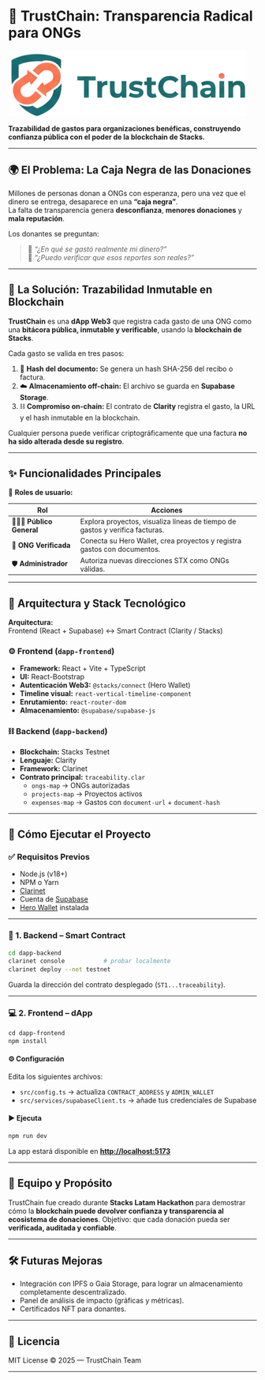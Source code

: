 # 🚀 TrustChain: Transparencia Radical para ONGs  

![Logo de TrustChain](./dapp-frontend/public/logo-full.png)

**Trazabilidad de gastos para organizaciones benéficas, construyendo confianza pública con el poder de la blockchain de Stacks.**

---

## 🌍 El Problema: La Caja Negra de las Donaciones  

Millones de personas donan a ONGs con esperanza, pero una vez que el dinero se entrega, desaparece en una **“caja negra”**.  
La falta de transparencia genera **desconfianza**, **menores donaciones** y **mala reputación**.  

Los donantes se preguntan:  
> 💭 *“¿En qué se gastó realmente mi dinero?”*  
> 💭 *“¿Puedo verificar que esos reportes son reales?”*  

---

## 🔗 La Solución: Trazabilidad Inmutable en Blockchain  

**TrustChain** es una **dApp Web3** que registra cada gasto de una ONG como una **bitácora pública, inmutable y verificable**, usando la **blockchain de Stacks**.  

Cada gasto se valida en tres pasos:

1. 🧾 **Hash del documento:** Se genera un hash SHA-256 del recibo o factura.  
2. ☁️ **Almacenamiento off-chain:** El archivo se guarda en **Supabase Storage**.  
3. ⛓️ **Compromiso on-chain:** El contrato de **Clarity** registra el gasto, la URL y el hash inmutable en la blockchain.  

Cualquier persona puede verificar criptográficamente que una factura **no ha sido alterada desde su registro**.  

---

## ✨ Funcionalidades Principales  

👥 **Roles de usuario:**

| Rol | Acciones |
|------|-----------|
| 🧑‍🤝‍🧑 **Público General** | Explora proyectos, visualiza líneas de tiempo de gastos y verifica facturas. |
| 🏢 **ONG Verificada** | Conecta su Hero Wallet, crea proyectos y registra gastos con documentos. |
| 🛡️ **Administrador** | Autoriza nuevas direcciones STX como ONGs válidas. |

---

## 🧱 Arquitectura y Stack Tecnológico  

**Arquitectura:**  
Frontend (React + Supabase) ↔️ Smart Contract (Clarity / Stacks)

### ⚙️ Frontend (`dapp-frontend`)  
- **Framework:** React + Vite + TypeScript  
- **UI:** React-Bootstrap  
- **Autenticación Web3:** `@stacks/connect` (Hero Wallet)  
- **Timeline visual:** `react-vertical-timeline-component`  
- **Enrutamiento:** `react-router-dom`  
- **Almacenamiento:** `@supabase/supabase-js`  

### ⛓️ Backend (`dapp-backend`)  
- **Blockchain:** Stacks Testnet  
- **Lenguaje:** Clarity  
- **Framework:** Clarinet  
- **Contrato principal:** `traceability.clar`  
  - `ongs-map` → ONGs autorizadas  
  - `projects-map` → Proyectos activos  
  - `expenses-map` → Gastos con `document-url` + `document-hash`  

---

## 🧩 Cómo Ejecutar el Proyecto  

### ✅ Requisitos Previos  
- Node.js (v18+)  
- NPM o Yarn  
- [Clarinet](https://docs.stacks.co/clarity/tools/clarinet-basics)  
- Cuenta de [Supabase](https://supabase.com)  
- [Hero Wallet](https://wallet.hiro.so) instalada  

---

### 🚀 1. Backend – Smart Contract  

```bash
cd dapp-backend
clarinet console           # probar localmente
clarinet deploy --net testnet
```

Guarda la dirección del contrato desplegado (`ST1...traceability`).

---

### 💻 2. Frontend – dApp

```
cd dapp-frontend
npm install
```

#### ⚙️ Configuración

Edita los siguientes archivos:

* `src/config.ts` → actualiza `CONTRACT_ADDRESS` y `ADMIN_WALLET`
* `src/services/supabaseClient.ts` → añade tus credenciales de Supabase

#### ▶️ Ejecuta

```bash
npm run dev
```

La app estará disponible en **[http://localhost:5173](http://localhost:5173)**

---

## 🧠 Equipo y Propósito

TrustChain fue creado durante **Stacks Latam Hackathon** para demostrar cómo la **blockchain puede devolver confianza y transparencia al ecosistema de donaciones**.
Objetivo: que cada donación pueda ser **verificada, auditada y confiable**.

---

## 🛠️ Futuras Mejoras

* Integración con IPFS o Gaia Storage, para lograr un almacenamiento completamente descentralizado.
* Panel de análisis de impacto (gráficas y métricas).
* Certificados NFT para donantes.

---

## 🧾 Licencia

MIT License © 2025 — TrustChain Team


---


